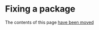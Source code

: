 # Fixing a package

The contents of this page [have been moved](https://canonical-ubuntu-project.readthedocs-hosted.com/contributors/bug-fix/fix-a-bug-in-a-package/)
